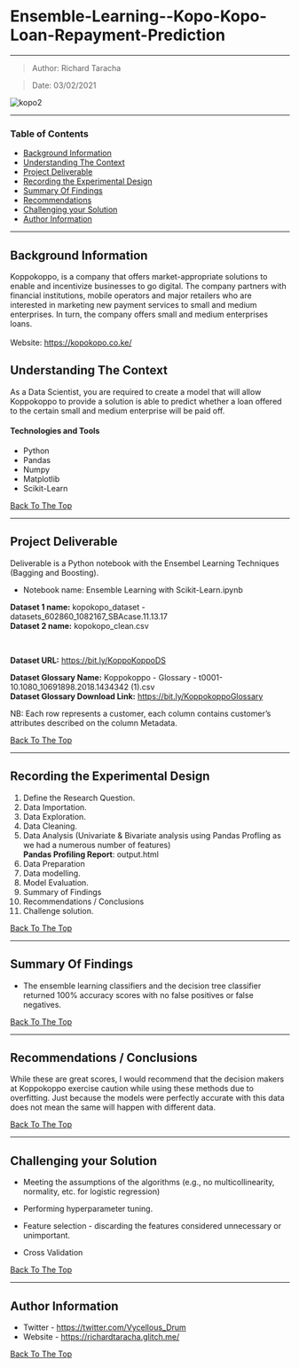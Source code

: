 # Ensemble-Learning--Kopo-Kopo-Loan-Repayment-Prediction
---

> Author: Richard Taracha

> Date: 03/02/2021

![kopo2](https://user-images.githubusercontent.com/67068918/106792887-c6ecbb80-6667-11eb-8195-04b4a0e3eaf6.png)

---

### Table of Contents
- [Background Information](#backgroung-information)
- [Understanding The Context](#understanding-the-context)
- [Project Deliverable](#project-deliverable)
- [Recording the Experimental Design](#recording-the-experimental-design)
- [Summary Of Findings](#summary-of-findings)
- [Recommendations](#summary-of-findings)
- [Challenging your Solution](#challenging-your-solution)
- [Author Information](#author-information)

---

## Background Information
Koppokoppo, is a company that offers market-appropriate solutions to enable and incentivize businesses to go digital. The company partners with financial institutions, mobile operators and major retailers who are interested in marketing new payment services to small and medium enterprises. In turn, the company offers small and medium enterprises loans.
</br>
</br>
Website: https://kopokopo.co.ke/

## Understanding The Context

As a Data Scientist, you are required to create a model that will allow Koppokoppo to provide a solution is able to predict whether a loan offered to the certain small and medium enterprise will be paid off.

#### Technologies and Tools

- Python
- Pandas
- Numpy
- Matplotlib
- Scikit-Learn

[Back To The Top](#Ensemble-Learning--Kopo-Kopo-Loan-Repayment-Prediction)

---

## Project Deliverable
Deliverable is a Python notebook with the Ensembel Learning Techniques (Bagging and Boosting).

* Notebook name: Ensemble Learning with Scikit-Learn.ipynb

**Dataset 1 name:** kopokopo_dataset - datasets_602860_1082167_SBAcase.11.13.17 
</br>
**Dataset 2 name:** kopokopo_clean.csv

</br>

**Dataset URL:** https://bit.ly/KoppoKoppoDS

**Dataset Glossary Name:** Koppokoppo - Glossary - t0001-10.1080_10691898.2018.1434342 (1).csv
</br>
**Dataset Glossary Download Link:** https://bit.ly/KoppokoppoGlossary


NB: Each row represents a customer, each column contains customer’s attributes described on the column Metadata.

[Back To The Top](#Ensemble-Learning--Kopo-Kopo-Loan-Repayment-Prediction)

---

## Recording the Experimental Design
1. Define the Research Question.
2. Data Importation.
3. Data Exploration.
4. Data Cleaning.
5. Data Analysis (Univariate & Bivariate analysis using Pandas Profling as we had a numerous number of features) </br>
**Pandas Profiling Report**: output.html
6. Data Preparation
7. Data modelling.
8. Model Evaluation.
9. Summary of Findings
10. Recommendations / Conclusions
11. Challenge solution.

[Back To The Top](#Ensemble-Learning--Kopo-Kopo-Loan-Repayment-Prediction)

---

## Summary Of Findings
* The ensemble learning classifiers and the decision tree classifier returned 100% accuracy scores with no false positives or false negatives.

[Back To The Top](#Ensemble-Learning--Kopo-Kopo-Loan-Repayment-Prediction)

---

## Recommendations / Conclusions
While these are great scores, I would recommend that the decision makers at Koppokoppo exercise caution while using these methods due to overfitting. Just because the models were perfectly accurate with this data does not mean the same will happen with different data.

[Back To The Top](#Ensemble-Learning--Kopo-Kopo-Loan-Repayment-Prediction)

---

## Challenging your Solution
* Meeting the assumptions of the algorithms (e.g., no multicollinearity, normality, etc. for logistic regression)

* Performing hyperparameter tuning.

* Feature selection - discarding the features considered unnecessary or unimportant.

* Cross Validation

[Back To The Top](#Ensemble-Learning--Kopo-Kopo-Loan-Repayment-Prediction)

---

## Author Information

- Twitter - https://twitter.com/Vycellous_Drum
- Website - https://richardtaracha.glitch.me/

[Back To The Top](#Ensemble-Learning--Kopo-Kopo-Loan-Repayment-Prediction)

